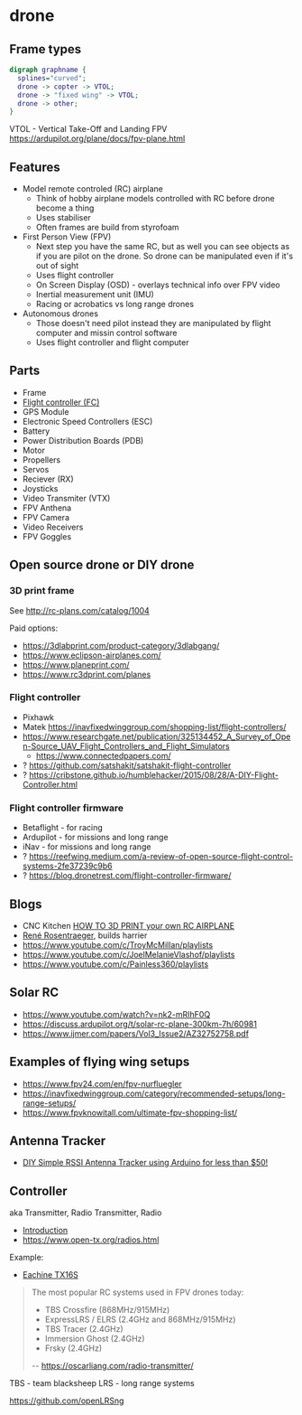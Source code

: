 # drone

## Frame types

```dot
digraph graphname {
  splines="curved";
  drone -> copter -> VTOL;
  drone -> "fixed wing" -> VTOL;
  drone -> other;
}
```

VTOL - Vertical Take-Off and Landing
FPV https://ardupilot.org/plane/docs/fpv-plane.html


## Features

- Model remote controled (RC) airplane
  - Think of hobby airplane models controlled with RC before drone become a thing
  - Uses stabiliser
  - Often frames are build from styrofoam
- First Person View (FPV)
  - Next step you have the same RC, but as well you can see objects as if you are pilot on the drone. So drone can be manipulated even if it's out of sight
  - Uses flight controller
  - On Screen Display (OSD) - overlays technical info over FPV video
  - Inertial measurement unit (IMU)
  - Racing or acrobatics vs long range drones
- Autonomous drones
  - Those doesn't need pilot instead they are manipulated by flight computer and missin control software
  - Uses flight controller and flight computer

## Parts

- Frame
- [Flight controller (FC)](https://fusion.engineering/flight-controllers-explained-for-everyone/)
- GPS Module
- Electronic Speed Controllers (ESC)
- Battery
- Power Distribution Boards (PDB)
- Motor
- Propellers
- Servos
- Reciever (RX)
- Joysticks
- Video Transmiter (VTX)
- FPV Anthena
- FPV Camera
- Video Receivers
- FPV Goggles

## Open source drone or DIY drone

### 3D print frame

See http://rc-plans.com/catalog/1004

Paid options:

- https://3dlabprint.com/product-category/3dlabgang/
- https://www.eclipson-airplanes.com/
- https://www.planeprint.com/
- https://www.rc3dprint.com/planes

### Flight controller

- Pixhawk
- Matek https://inavfixedwinggroup.com/shopping-list/flight-controllers/
- https://www.researchgate.net/publication/325134452_A_Survey_of_Open-Source_UAV_Flight_Controllers_and_Flight_Simulators
  - https://www.connectedpapers.com/
- ? https://github.com/satshakit/satshakit-flight-controller
- ? https://cribstone.github.io/humblehacker/2015/08/28/A-DIY-Flight-Controller.html

### Flight controller firmware

- Betaflight - for racing
- Ardupilot - for missions and long range
- iNav - for missions and long range
- ? https://reefwing.medium.com/a-review-of-open-source-flight-control-systems-2fe37239c9b6
- ? https://blog.dronetrest.com/flight-controller-firmware/

## Blogs

- CNC Kitchen [HOW TO 3D PRINT your own RC AIRPLANE](https://www.youtube.com/watch?v=Ztygn--BsjI&list=PLEOQTmIWJ_rnHDVqxPP-GQNJ1UcQ-eF2q&index=7)
- [René Rosentraeger](https://www.youtube.com/channel/UCj6O_mJ5G0JiGLTJUemIO_A), builds harrier
- https://www.youtube.com/c/TroyMcMillan/playlists
- https://www.youtube.com/c/JoelMelanieVlashof/playlists
- https://www.youtube.com/c/Painless360/playlists

## Solar RC

- https://www.youtube.com/watch?v=nk2-mRIhF0Q
- https://discuss.ardupilot.org/t/solar-rc-plane-300km-7h/60981
- https://www.ijmer.com/papers/Vol3_Issue2/AZ32752758.pdf

## Examples of flying wing setups

- https://www.fpv24.com/en/fpv-nurfluegler
- https://inavfixedwinggroup.com/category/recommended-setups/long-range-setups/
- https://www.fpvknowitall.com/ultimate-fpv-shopping-list/

## Antenna Tracker

- [DIY Simple RSSI Antenna Tracker using Arduino for less than $50!](https://www.youtube.com/watch?v=GGtqUXKE-ro)

## Controller

aka Transmitter, Radio Transmitter, Radio

- [Introduction](https://www.youtube.com/watch?v=SrN6ps4NM10)
- https://www.open-tx.org/radios.html

Example:
- [Eachine TX16S](https://www.banggood.com/Eachine-TX16S-Hall-Sensor-Gimbals-2_4GHz-16CH-Internal-Multi-protocol-RF-System-OpenTX-Radio-Transmitter-for-RC-Drone-p-1837632.html?p=CS101558118042016088&utm_campaign=mesh&utm_content=tanghao&cur_warehouse=CN)

> The most popular RC systems used in FPV drones today:
>
>  - TBS Crossfire (868MHz/915MHz)
>  - ExpressLRS / ELRS (2.4GHz and 868MHz/915MHz)
>  - TBS Tracer (2.4GHz)
>  - Immersion Ghost (2.4GHz)
>  - Frsky (2.4GHz)
>  
>  -- https://oscarliang.com/radio-transmitter/

TBS - team blacksheep
LRS - long range systems

https://github.com/openLRSng
